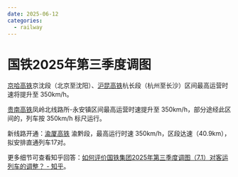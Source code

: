 ```yaml
---
date: 2025-06-12
categories:
  - railway
---
```


# 国铁2025年第三季度调图

[京哈高铁](https://baike.baidu.com/item/%E4%BA%AC%E5%93%88%E9%AB%98%E9%80%9F%E9%93%81%E8%B7%AF/22431801)京沈段（北京至沈阳）、[沪昆高铁](https://baike.baidu.com/item/%E6%B2%AA%E6%98%86%E9%AB%98%E9%80%9F%E9%93%81%E8%B7%AF/7567677)杭长段（杭州至长沙）区间最高运营时速将提升至 350km/h。

[贵南高铁](https://baike.baidu.com/item/%E8%B4%B5%E5%8D%97%E9%AB%98%E9%80%9F%E9%93%81%E8%B7%AF/16960502)凤岭北线路所-永安镇区间最高运营时速提升至 350km/h，部分途经此区间的，列车按 350km/h 标尺运行。

新线路开通：[渝厦高铁](https://baike.baidu.com/item/%E6%B8%9D%E5%8E%A6%E9%AB%98%E9%80%9F%E9%93%81%E8%B7%AF/60135623) 渝黔段，最高运行时速 350km/h，区段达速（40.9km），拟安排直通列车17对。

<!-- more -->

更多细节可查看知乎回答：[如何评价国铁集团2025年第三季度调图（7.1）对客运列车的调整？ - 知乎](https://www.zhihu.com/question/1899944689660065394)。
